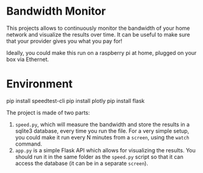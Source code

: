 # Bandwidth Monitor

This projects allows to continuously monitor the bandwidth of your home network
and visualize the results over time. It can be useful to make sure that your
provider gives you what you pay for!

Ideally, you could make this run on a raspberry pi at home, plugged on your box
via Ethernet.

# Environment

pip install speedtest-cli
pip install plotly
pip install flask

The project is made of two parts:

1. `speed.py`, which will measure the bandwidth and store the results in a
   sqlite3 database, every time you run the file. For a very simple setup, you
   could make it run every N minutes from a `screen`, using the `watch` command.
2. `app.py` is a simple Flask API which allows for visualizing the results. You
   should run it in the same folder as the `speed.py` script so that it can
   access the database (it can be in a separate `screen`).
